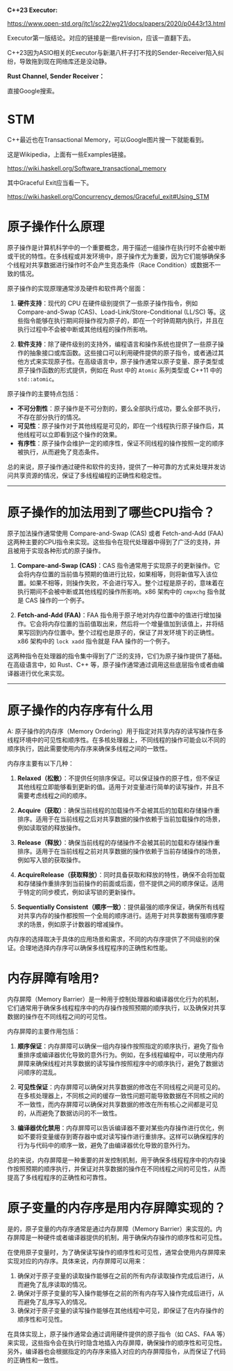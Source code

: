 **C++23 Executor:**

https://www.open-std.org/jtc1/sc22/wg21/docs/papers/2020/p0443r13.html

Executor第一版结论。对应的链接是一些revision，应该一直翻下去。

C++23因为ASIO相关的Executor与新潮八杆子打不找的Sender-Receiver陷入纠纷，导致拖到现在网络库还是没动静。

**Rust Channel, Sender Receiver：**

直接Google搜索。

# STM

C++最近也在Transactional Memory，可以Google图片搜一下就能看到。

这是Wikipedia，上面有一些Examples链接。

https://wiki.haskell.org/Software_transactional_memory

其中Graceful Exit应当看一下。

https://wiki.haskell.org/Concurrency_demos/Graceful_exit#Using_STM

# 原子操作什么原理

原子操作是计算机科学中的一个重要概念，用于描述一组操作在执行时不会被中断或干扰的特性。在多线程或并发环境中，原子操作尤为重要，因为它们能够确保多个线程对共享数据进行操作时不会产生竞态条件（Race Condition）或数据不一致的情况。

原子操作的实现原理通常涉及硬件和软件两个层面：

1. **硬件支持**：现代的 CPU 在硬件级别提供了一些原子操作指令，例如 Compare-and-Swap (CAS)、Load-Link/Store-Conditional (LL/SC) 等。这些指令能够在执行期间将操作视为原子的，即在一个时钟周期内执行，并且在执行过程中不会被中断或其他线程的操作所影响。

2. **软件支持**：除了硬件级别的支持外，编程语言和操作系统也提供了一些原子操作的抽象接口或库函数。这些接口可以利用硬件提供的原子指令，或者通过其他方式来实现原子性。在高级语言中，原子操作通常以原子变量、原子类型或原子操作函数的形式提供，例如在 Rust 中的 `Atomic` 系列类型或 C++11 中的 `std::atomic`。

原子操作的主要特点包括：

- **不可分割性**：原子操作是不可分割的，要么全部执行成功，要么全部不执行，不存在部分执行的情况。
- **可见性**：原子操作对于其他线程是可见的，即在一个线程执行原子操作后，其他线程可以立即看到这个操作的效果。
- **有序性**：原子操作会维护一定的顺序性，保证不同线程的操作按照一定的顺序被执行，从而避免了竞态条件。

总的来说，原子操作通过硬件和软件的支持，提供了一种可靠的方式来处理并发访问共享资源的情况，保证了多线程编程的正确性和稳定性。

---

# 原子操作的加法用到了哪些CPU指令？

原子加法操作通常使用 Compare-and-Swap (CAS) 或者 Fetch-and-Add (FAA) 这两种主要的CPU指令来实现。这些指令在现代处理器中得到了广泛的支持，并且被用于实现各种形式的原子操作。

1. **Compare-and-Swap (CAS)**：CAS 指令通常用于实现原子的更新操作。它会将内存位置的当前值与预期的值进行比较，如果相等，则将新值写入该位置。如果不相等，则操作失败，不会进行写入。整个过程是原子的，意味着在执行期间不会被中断或其他线程的操作所影响。x86 架构中的 `cmpxchg` 指令就是 CAS 操作的一个例子。

2. **Fetch-and-Add (FAA)**：FAA 指令用于原子地对内存位置中的值进行增加操作。它会将内存位置的当前值取出来，然后将一个增量值加到该值上，并将结果写回到内存位置中。整个过程也是原子的，保证了并发环境下的正确性。x86 架构中的 `lock xadd` 指令就是 FAA 操作的一个例子。

这两种指令在处理器的指令集中得到了广泛的支持，它们为原子操作提供了基础。在高级语言中，如 Rust、C++ 等，原子操作通常通过调用这些底层指令或者由编译器进行优化来实现。

---


# 原子操作的内存序有什么用

A:
原子操作的内存序（Memory Ordering）用于指定对共享内存的读写操作在多线程环境中的可见性和顺序性。在多核处理器上，不同线程的操作可能会以不同的顺序执行，因此需要使用内存序来确保多线程之间的一致性。

内存序主要有以下几种：

1. **Relaxed（松散）**：不提供任何排序保证。可以保证操作的原子性，但不保证其他线程立即能够看到更新的值。适用于对变量进行简单的读写操作，并且不需要考虑线程之间的顺序。

2. **Acquire（获取）**：确保当前线程的加载操作不会被其后的加载和存储操作重排序。适用于在当前线程之后对共享数据的操作依赖于当前加载操作的场景，例如读取锁的释放操作。

3. **Release（释放）**：确保当前线程的存储操作不会被其前的加载和存储操作重排序。适用于在当前线程之前对共享数据的操作依赖于当前存储操作的场景，例如写入锁的获取操作。

4. **AcquireRelease（获取释放）**：同时具备获取和释放的特性，确保不会将加载和存储操作重排序到当前操作的前面或后面，但不提供之间的顺序保证。适用于特定的同步模式，例如读写锁的更新操作。

5. **Sequentially Consistent（顺序一致）**：提供最强的顺序保证，确保所有线程对共享内存的操作都按照一个全局的顺序进行。适用于对共享数据有强顺序要求的场景，例如原子计数器的增减操作。

内存序的选择取决于具体的应用场景和需求，不同的内存序提供了不同级别的保证。合理地选择内存序可以确保多线程程序的正确性和性能。

# 内存屏障有啥用?

内存屏障（Memory Barrier）是一种用于控制处理器和编译器优化行为的机制，它们通常用于确保多线程程序中的内存操作按照预期的顺序执行，以及确保对共享数据的操作在不同线程之间的可见性。

内存屏障的主要作用包括：

1. **顺序保证**：内存屏障可以确保一组内存操作按照指定的顺序执行，避免了指令重排序或编译器优化导致的意外行为。例如，在多线程编程中，可以使用内存屏障来确保线程对共享数据的读写操作按照程序中的顺序执行，避免了数据访问顺序的混乱。

2. **可见性保证**：内存屏障可以确保对共享数据的修改在不同线程之间是可见的。在多核处理器上，不同核之间的缓存一致性问题可能导致数据在不同核之间的不一致性，而内存屏障可以确保对共享数据的修改在所有核心之间都是可见的，从而避免了数据访问的不一致性。

3. **编译器优化禁用**：内存屏障可以告诉编译器不要对某些内存操作进行优化，例如不要将变量缓存到寄存器中或对读写操作进行重排序。这样可以确保程序的行为与代码中的顺序一致，避免了由编译器优化导致的意外行为。

总的来说，内存屏障是一种重要的并发控制机制，用于确保多线程程序中的内存操作按照预期的顺序执行，并保证对共享数据的操作在不同线程之间的可见性，从而提高了多线程程序的正确性和可靠性。

# 原子变量的内存序是用内存屏障实现的？

是的，原子变量的内存序通常是通过内存屏障（Memory Barrier）来实现的。内存屏障是一种硬件或者编译器提供的机制，用于确保内存操作的顺序性和可见性。

在使用原子变量时，为了确保读写操作的顺序性和可见性，通常会使用内存屏障来实现对应的内存序。具体来说，内存屏障可以用来：

1. 确保对于原子变量的读取操作能够在之前的所有内存读取操作完成后进行，从而避免了乱序读取的情况。
2. 确保对于原子变量的写入操作能够在之前的所有内存写入操作完成后进行，从而避免了乱序写入的情况。
3. 确保对于原子变量的读写操作能够在其他线程中可见，即保证了在内存操作的顺序性和可见性。

在具体实现上，原子操作通常会通过调用硬件提供的原子指令（如 CAS、FAA 等）来实现，这些指令会在执行时隐含地插入内存屏障，确保操作的顺序性和可见性。另外，编译器也会根据指定的内存序来插入对应的内存屏障指令，从而保证了代码的正确性和一致性。